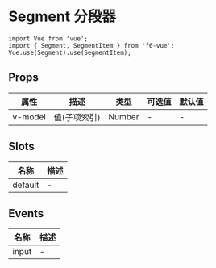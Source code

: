 # Segment 分段器

```JS
import Vue from 'vue';
import { Segment, SegmentItem } from 'f6-vue';
Vue.use(Segment).use(SegmentItem);
```

## Props

| 属性 | 描述 | 类型 | 可选值 | 默认值 |
| - | - | - | - | - |
| v-model | 值(子项索引) | Number | - | - |

## Slots

| 名称 | 描述 |
| - | - |
| default | - |

## Events

| 名称 | 描述 |
| - | - |
| input | - |